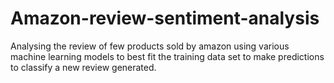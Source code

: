 # Amazon-review-sentiment-analysis
Analysing the review of few products sold by amazon using various machine learning models to best fit the training data set to make predictions to classify a new review generated.
